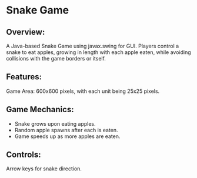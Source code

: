 # Snake Game

## Overview: 
A Java-based Snake Game using javax.swing for GUI. Players control a snake to eat apples, growing in length with each apple eaten, while avoiding collisions with the game borders or itself.

## Features: 
Game Area: 600x600 pixels, with each unit being 25x25 pixels.

## Game Mechanics:
- Snake grows upon eating apples.
- Random apple spawns after each is eaten.
- Game speeds up as more apples are eaten.

## Controls: 
Arrow keys for snake direction.

